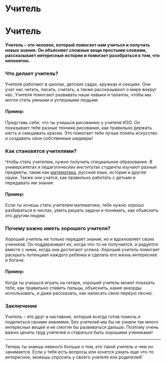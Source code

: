 # Учитель

# Учитель

**Учитель – это человек, который помогает нам учиться и получать новые знания. Он объясняет сложные вещи простыми словами, рассказывает интересные истории и помогает разобраться в том, что непонятно.**

### Что делает учитель?

Учителя работают в школах, детских садах, кружках и секциях. Они учат нас читать, писать, считать, а также рассказывают о мире вокруг нас. Учителя помогают развивать наши навыки и таланты, чтобы мы могли стать умными и успешными людьми.

#### Пример:
Представь себе, что ты учишься рисованию у учителя ИЗО. Он показывает тебе разные техники рисования, как правильно держать кисть и смешивать краски. Это помогает тебе лучше понять искусство и создавать свои собственные шедевры!

### Как становятся учителями?

Чтобы стать учителем, нужно получить специальное образование. В университетах и педагогических институтах студенты изучают разные предметы, такие как [математика](Математика.md), русский язык, история и другие науки. Также они учатся, как правильно работать с детьми и передавать им знания.

#### Пример:
Если ты хочешь стать учителем математики, тебе нужно хорошо разбираться в числах, уметь решать задачи и понимать, как объяснить это другим людям.

### Почему важно иметь хорошего учителя?

Хороший учитель не только передает знания, но и вдохновляет своих учеников. Он поддерживает их, когда что-то не получается, и радуется вместе с ними, когда они достигают успеха. Хороший учитель помогает раскрыть потенциал каждого ребенка и сделать его жизнь интереснее и богаче.

#### Пример:
Когда ты учишься играть на гитаре, хороший учитель может показать тебе, как правильно ставить пальцы, объяснить, какие аккорды использовать, и даже рассказать, как написать свою первую песню.

### Заключение

Учитель – это друг и наставник, который всегда готов помочь и поделиться своими знаниями. Без учителей мы бы не узнали так много интересных вещей и не смогли бы развиваться дальше. Поэтому очень важно ценить труд учителей и стараться быть хорошими учениками!

---

Теперь ты знаешь немного больше о том, кто такой учитель и чем он занимается. Если у тебя есть вопросы или хочется узнать еще что-то интересное, можешь спросить у своего учителя или родителей!
